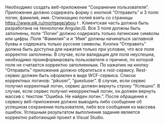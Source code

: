 Необходимо создать веб-приложение “Сохранение пользователя”.
Приложение должно содержать форму с кнопкой “Отправить” и 3 поля: логин,
фамилия, имя.
Стилизацию полей взять со страницы https://www.pik.ru/mortgage/abou t .
Клиентская часть должна быть разработана на технологии AngularJS. Все 3 поля
должны быть заполнены, поле “Логин” должно содержать только латинские
символы или цифры. Поля “Фамилия” и и “Имя” должны начинаться заглавной
буквы и содержать только русские символы. Кнопка “Отправить” должна быть
доступна для нажатия только при условии, что все поля корректно заполнены. В
случае, если валидация для поля неуспешна, необходимо проинформировать
пользователя о причине, по которой поле не считается корректно заполненным.
По нажатию на кнопку “Отправить” приложение должно обратиться к rest-сервису.
Rest-сервис должен быть оформлен в виде WCF-сервиса.
Список корректных логинов: “pikuser”, “guestuser”. В случае, если сервис получил
корректный логин, сервис должен вернуть строку “Успешно”. В случае, если сервис
получил некорректный логин, он должен вернуть массив с текстом “Ошибка. Не
найден логин.”.
После обращения к сервису веб-приложение должно выводить либо сообщение об
успешном сохранении пользователя, либо все сообщения из массива ошибок.
Успешным результатом выполнения задания является корректно работающий
проект в Visual Studio.
